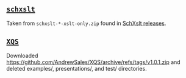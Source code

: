 ## [`schxslt`](schxslt/)

Taken from `schxslt-*-xslt-only.zip` found in [SchXslt releases](https://github.com/schxslt/schxslt/releases).

## [`XQS`](XQS/)

Downloaded https://github.com/AndrewSales/XQS/archive/refs/tags/v1.0.1.zip
and deleted examples/, presentations/, and test/ directories.
